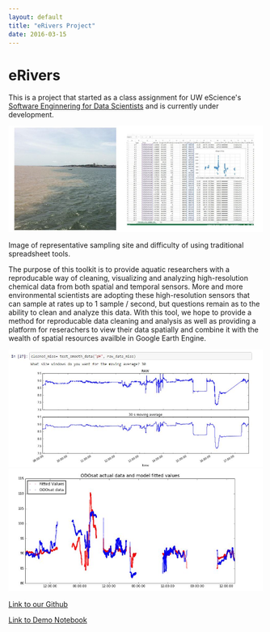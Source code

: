 ```yaml
---
layout: default
title: "eRivers Project"
date: 2016-03-15
---
```


# **eRivers**

This is a project that started as a class assignment for UW eScience's [Software Enginnering for Data Scientists](http://uwseds.github.io) and is currently under development.

![Sample site and analysis](/images/Before.JPG)

<p class="small">Image of representative sampling site and difficulty of using traditional spreadsheet tools.</p>



The purpose of this toolkit is to provide aquatic researchers with a reproducable way of cleaning, visualizing and analyzing high-resolution chemical data from both spatial and temporal sensors.  More and more environmental scientists are adopting these high-resolution sensors that can sample at rates up to 1 sample / second, but questions remain as to the ability to clean and analyze this data.  With this tool, we hope to provide a method for reproducable data cleaning and analysis as well as providing a platform for reserachers to view their data spatially and combine it with the wealth of spatial resources availble in Google Earth Engine.


![Smoothing](/images/Smoothing.JPG)
![Statistics](/images/statisticsModel.JPG)


[Link to our Github](http://github.com/wgagne-maynard/eRivers) 

[Link to Demo Notebook](/eRiversExample.html)
